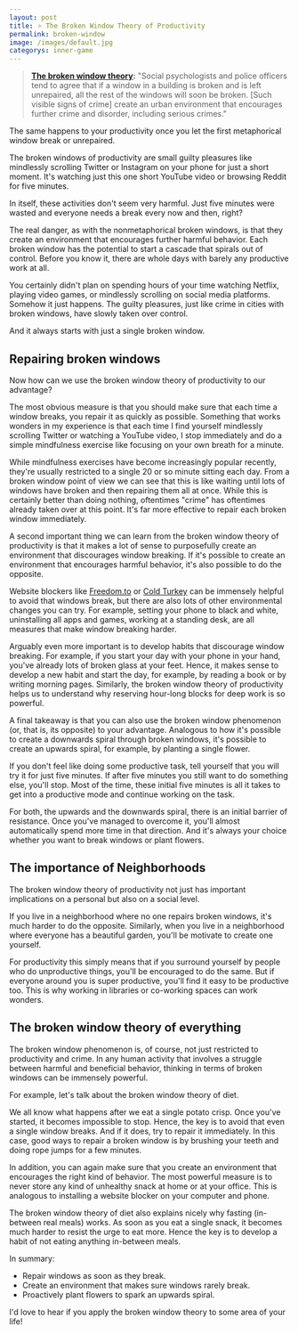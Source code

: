 ```yaml
---
layout: post
title: ⭐️ The Broken Window Theory of Productivity
permalink: broken-window
image: /images/default.jpg
categorys: inner-game
---
```


>**[The broken window theory](https://en.wikipedia.org/wiki/Broken_windows_theory):** "Social psychologists and police officers tend to agree that if a window in a building is broken and is left unrepaired, all the rest of the windows will soon be broken. [Such visible signs of crime] create an urban environment that encourages further crime and disorder, including serious crimes."

The same happens to your productivity once you let the first metaphorical window break or unrepaired. 

The broken windows of productivity are small guilty pleasures like mindlessly scrolling Twitter or Instagram on your phone for just a short moment. It's watching just this one short YouTube video or browsing Reddit for five minutes.

In itself, these activities don't seem very harmful. Just five minutes were wasted and everyone needs a break every now and then, right?

The real danger, as with the nonmetaphorical broken windows, is that they create an environment that encourages further harmful behavior. Each broken window has the potential to start a cascade that spirals out of control. Before you know it, there are whole days with barely any productive work at all. 

You certainly didn't plan on spending hours of your time watching Netflix, playing video games, or mindlessly scrolling on social media platforms. Somehow it just happens. The guilty pleasures, just like crime in cities with broken windows, have slowly taken over control. 

And it always starts with just a single broken window.

## Repairing broken windows

Now how can we use the broken window theory of productivity to our advantage?

The most obvious measure is that you should make sure that each time a window breaks, you repair it as quickly as possible. Something that works wonders in my experience is that each time I find yourself mindlessly scrolling Twitter or watching a YouTube video, I stop immediately and do a simple mindfulness exercise like focusing on your own breath for a minute. 

While mindfulness exercises have become increasingly popular recently, they're usually restricted to a single 20 or so minute sitting each day. From a broken window point of view we can see that this is like waiting until lots of windows have broken and then repairing them all at once. While this is certainly better than doing nothing, oftentimes "crime" has oftentimes already taken over at this point. It's far more effective to repair each broken window immediately.

A second important thing we can learn from the broken window theory of productivity is that it makes a lot of sense to purposefully create an environment that discourages window breaking. If it's possible to create an environment that encourages harmful behavior, it's also possible to do the opposite. 

Website blockers like [Freedom.to](http://freedom.to) or [Cold Turkey](https://getcoldturkey.com/) can be immensely helpful to avoid that windows break, but there are also lots of other environmental changes you can try. For example, setting your phone to black and white, uninstalling all apps and games, working at a standing desk, are all measures that make window breaking harder. 

Arguably even more important is to develop habits that discourage window breaking. For example, if you start your day with your phone in your hand, you've already lots of broken glass at your feet. Hence, it makes sense to develop a new habit and start the day, for example, by reading a book or by writing morning pages. Similarly, the broken window theory of productivity helps us to understand why reserving hour-long blocks for deep work is so powerful.

A final takeaway is that you can also use the broken window phenomenon (or, that is, its opposite) to your advantage. Analogous to how it's possible to create a downwards spiral through broken windows, it's possible to create an upwards spiral, for example, by planting a single flower.

If you don't feel like doing some productive task, tell yourself that you will try it for just five minutes. If after five minutes you still want to do something else, you'll stop. Most of the time, these initial five minutes is all it takes to get into a productive mode and continue working on the task. 

For both, the upwards and the downwards spiral, there is an initial barrier of resistance. Once you've managed to overcome it, you'll almost automatically spend more time in that direction. And it's always your choice whether you want to break windows or plant flowers. 

## The importance of Neighborhoods

The broken window theory of productivity not just has important implications on a personal but also on a social level. 

If you live in a neighborhood where no one repairs broken windows, it's much harder to do the opposite. Similarly, when you live in a neighborhood where everyone has a beautiful garden, you'll be motivate to create one yourself.

For productivity this simply means that if you surround yourself by people who do unproductive things, you'll be encouraged to do the same. But if everyone around you is super productive, you'll find it easy to be productive too. This is why working in libraries or co-working spaces can work wonders. 

## The broken window theory of everything

The broken window phenomenon is, of course, not just restricted to productivity and crime. In any human activity that involves a struggle between harmful and beneficial behavior, thinking in terms of broken windows can be immensely powerful.

For example, let's talk about the broken window theory of diet. 

We all know what happens after we eat a single potato crisp. Once you've started, it becomes impossible to stop. Hence, the key is to avoid that even a single window breaks. And if it does, try to repair it immediately. In this case, good ways to repair a broken window is by brushing your teeth and doing rope jumps for a few minutes. 

In addition, you can again make sure that you create an environment that encourages the right kind of behavior. The most powerful measure is to never store any kind of unhealthy snack at home or at your office. This is analogous to installing a website blocker on your computer and phone. 

The broken window theory of diet also explains nicely why fasting (in-between real meals) works. As soon as you eat a single snack, it becomes much harder to resist the urge to eat more. Hence the key is to develop a habit of not eating anything in-between meals. 

In summary:

- Repair windows as soon as they break.
- Create an environment that makes sure windows rarely break.
- Proactively plant flowers to spark an upwards spiral.

I'd love to hear if you apply the broken window theory to some area of your life!

